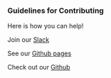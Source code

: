 ### Guidelines for Contributing
Here is how you can help!

Join our [Slack](https://eugenetech.slack.com/messages/CEFCH0KCK/)

See our [Github pages](https://pramslam.github.io/IndieGameCon/)

Check out our [Github](https://github.com/pramslam/IndieGameCon/)
